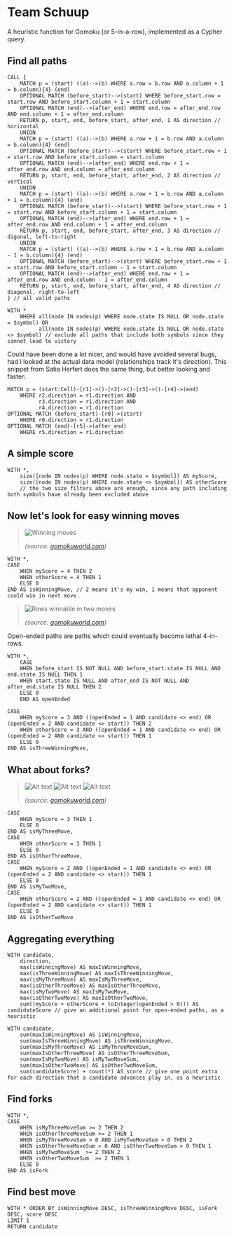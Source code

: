 # Team Schuup  

A heuristic function for Gomoku (or 5-in-a-row), implemented as a Cypher query.

## Find all paths

```cypher
CALL {
    MATCH p = (start) ((a)-->(b) WHERE a.row = b.row AND a.column + 1 = b.column){4} (end) 
    OPTIONAL MATCH (before_start)-->(start) WHERE before_start.row = start.row AND before_start.column + 1 = start.column
    OPTIONAL MATCH (end)-->(after_end) WHERE end.row = after_end.row AND end.column + 1 = after_end.column
    RETURN p, start, end, before_start, after_end, 1 AS direction // horizontal
    UNION
    MATCH p = (start) ((a)-->(b) WHERE a.row + 1 = b.row AND a.column = b.column){4} (end) 
    OPTIONAL MATCH (before_start)-->(start) WHERE before_start.row + 1 = start.row AND before_start.column = start.column
    OPTIONAL MATCH (end)-->(after_end) WHERE end.row + 1 = after_end.row AND end.column = after_end.column
    RETURN p, start, end, before_start, after_end, 2 AS direction // vertical
    UNION
    MATCH p = (start) ((a)-->(b) WHERE a.row + 1 = b.row AND a.column + 1 = b.column){4} (end) 
    OPTIONAL MATCH (before_start)-->(start) WHERE before_start.row + 1 = start.row AND before_start.column + 1 = start.column
    OPTIONAL MATCH (end)-->(after_end) WHERE end.row + 1 = after_end.row AND end.column + 1 = after_end.column
    RETURN p, start, end, before_start, after_end, 3 AS direction // digonal, left-to-right
    UNION
    MATCH p = (start) ((a)-->(b) WHERE a.row + 1 = b.row AND a.column - 1 = b.column){4} (end) 
    OPTIONAL MATCH (before_start)-->(start) WHERE before_start.row + 1 = start.row AND before_start.column - 1 = start.column
    OPTIONAL MATCH (end)-->(after_end) WHERE end.row + 1 = after_end.row AND end.column - 1 = after_end.column
    RETURN p, start, end, before_start, after_end, 4 AS direction // diagonal, right-to-left
} // all valid paths

WITH *
    WHERE all(node IN nodes(p) WHERE node.state IS NULL OR node.state = $symbol) OR 
          all(node IN nodes(p) WHERE node.state IS NULL OR node.state <> $symbol) // exclude all paths that include both symbols since they cannot lead to victory
```

Could have been done a lot nicer, and would have avoided several bugs, had I looked at the actual data model (relationships track it's direction). This snippet from Satia Herfert does the same thing, but better looking and faster:

```
MATCH p = (start:Cell)-[r1]->()-[r2]->()-[r3]->()-[r4]->(end)
    WHERE r2.direction = r1.direction AND 
          r3.direction = r1.direction AND 
          r4.direction = r1.direction
OPTIONAL MATCH (before_start)-[r0]->(start)
    WHERE r0.direction = r1.direction
OPTIONAL MATCH (end)-[r5]->(after_end)
    WHERE r5.direction = r1.direction
```


## A simple score

```
WITH *, 
    size([node IN nodes(p) WHERE node.state = $symbol]) AS myScore, 
    size([node IN nodes(p) WHERE node.state <> $symbol]) AS otherScore
    // the two size filters above are enough, since any path including both symbols have already been excluded above
```

## Now let's look for easy winning moves

> ![Winning moves](http://gomokuworld.com/site/pictures/images/introduction_of_gomoku_006.gif)
>
> _(source: [gomokuworld.com](http://gomokuworld.com/gomoku/1))_

```
WITH *,
CASE
    WHEN myScore = 4 THEN 2
    WHEN otherScore = 4 THEN 1
    ELSE 0
END AS isWinningMove, // 2 means it's my win, 1 means that opponent could win in next move

```

> ![Rows winnable in two moves](http://gomokuworld.com/site/pictures/images/introduction_of_gomoku_007.gif) 
> 
> _(source: [gomokuworld.com](http://gomokuworld.com/gomoku/1))_

Open-ended paths are paths which could eventually become lethal 4-in-rows.

```
WITH *,
    CASE
    WHEN before_start IS NOT NULL AND before_start.state IS NULL AND end.state IS NULL THEN 1
    WHEN start.state IS NULL AND after_end IS NOT NULL AND after_end.state IS NULL THEN 2
    ELSE 0
    END AS openEnded
```


```
CASE
    WHEN myScore = 3 AND ((openEnded = 1 AND candidate <> end) OR (openEnded = 2 AND candidate <> start)) THEN 2     
    WHEN otherScore = 3 AND ((openEnded = 1 AND candidate <> end) OR (openEnded = 2 AND candidate <> start)) THEN 1
    ELSE 0
END AS isThreeWinningMove,  
```

## What about forks?

> ![Alt text](http://gomokuworld.com/site/pictures/images/introduction_of_gomoku_009.gif) ![Alt text](http://gomokuworld.com/site/pictures/images/introduction_of_gomoku_010.gif) ![Alt text](http://gomokuworld.com/site/pictures/images/introduction_of_gomoku_011.gif)
> 
> _(source: [gomokuworld.com](http://gomokuworld.com/gomoku/1))_

```
CASE
    WHEN myScore = 3 THEN 1
    ELSE 0
END AS isMyThreeMove,
CASE
    WHEN otherScore = 3 THEN 1
    ELSE 0
END AS isOtherThreeMove, 
CASE
    WHEN myScore = 2 AND ((openEnded = 1 AND candidate <> end) OR (openEnded = 2 AND candidate <> start)) THEN 1
    ELSE 0
END AS isMyTwoMove,
CASE
    WHEN otherScore = 2 AND ((openEnded = 1 AND candidate <> end) OR (openEnded = 2 AND candidate <> start)) THEN 1
    ELSE 0
END AS isOtherTwoMove
```

## Aggregating everything

```
WITH candidate, 
    direction,
    max(isWinningMove) AS maxIsWinningMove,
    max(isThreeWinningMove) AS maxIsThreeWinningMove,
    max(isMyThreeMove) AS maxIsMyThreeMove,
    max(isOtherThreeMove) AS maxIsOtherThreeMove,
    max(isMyTwoMove) AS maxIsMyTwoMove,
    max(isOtherTwoMove) AS maxIsOtherTwoMove,
    sum((myScore + otherScore + toInteger(openEnded > 0))) AS candidateScore // give an additional point for open-ended paths, as a heuristic

WITH candidate, 
    sum(maxIsWinningMove) AS isWinningMove,
    sum(maxIsThreeWinningMove) AS isThreeWinningMove,
    sum(maxIsMyThreeMove) AS isMyThreeMoveSum,
    sum(maxIsOtherThreeMove) AS isOtherThreeMoveSum,
    sum(maxIsMyTwoMove) AS isMyTwoMoveSum,
    sum(maxIsOtherTwoMove) AS isOtherTwoMoveSum,
    sum(candidateScore) + count(*) AS score // give one point extra for each direction that a candidate advances play in, as a heuristic
```

## Find forks

```
WITH *,
CASE
    WHEN isMyThreeMoveSum >= 2 THEN 2
    WHEN isOtherThreeMoveSum >= 2 THEN 1
    WHEN isMyThreeMoveSum > 0 AND isMyTwoMoveSum > 0 THEN 2
    WHEN isOtherThreeMoveSum > 0 AND isOtherTwoMoveSum > 0 THEN 1
    WHEN isMyTwoMoveSum  >= 2 THEN 2
    WHEN isOtherTwoMoveSum  >= 2 THEN 1
    ELSE 0
END AS isFork
```

## Find best move

```
WITH * ORDER BY isWinningMove DESC, isThreeWinningMove DESC, isFork DESC, score DESC 
LIMIT 1
RETURN candidate
```